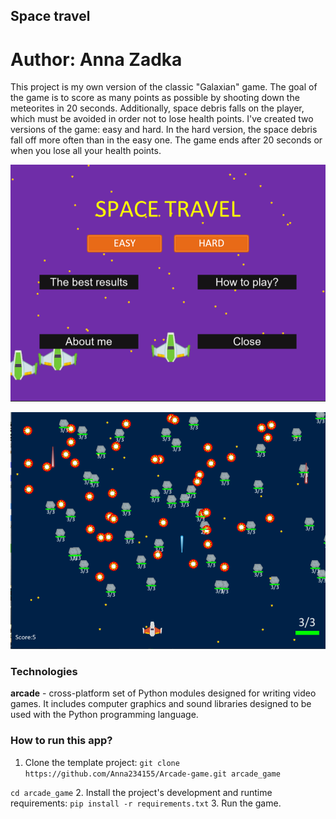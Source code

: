## Space travel
# Author: Anna Zadka

This project is my own version of the classic "Galaxian" game. The goal of the game is to score as many points as possible by shooting down the meteorites in 20 seconds. Additionally, space debris falls on the player, which must be avoided in order not to lose health points. I've created two versions of the game: easy and hard. In the hard version, the space debris fall off more often than in the easy one. The game ends after 20 seconds or when you lose all your health points.

![image](/IMAGES/menu.png)

![image](/IMAGES/easy.png)

### Technologies
**arcade** - cross-platform set of Python modules designed for writing video games. It includes computer graphics and sound libraries designed to be used with the Python programming language.

### How to run this app?
1. Clone the template project: 
`git clone  https://github.com/Anna234155/Arcade-game.git arcade_game`

`cd arcade_game`
2. Install the project's development and runtime requirements:
`pip install -r requirements.txt`
3. Run the game.
